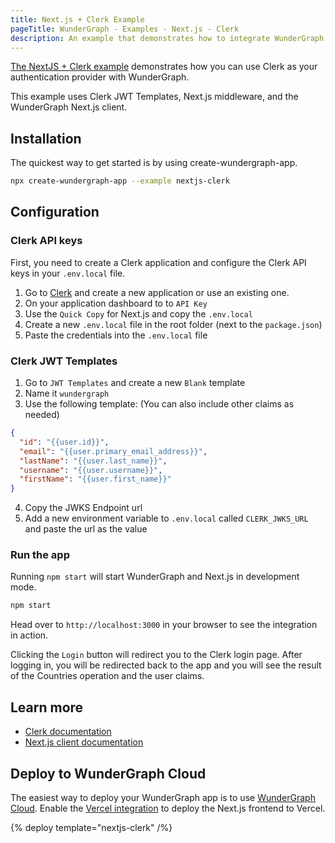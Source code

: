 ```yaml
---
title: Next.js + Clerk Example
pageTitle: WunderGraph - Examples - Next.js - Clerk
description: An example that demonstrates how to integrate WunderGraph with Next.js and Clerk
---
```


[The NextJS + Clerk example](https://github.com/wundergraph/wundergraph/tree/main/examples/nextjs-clerk) demonstrates how you can use Clerk as your authentication provider with WunderGraph.

This example uses Clerk JWT Templates, Next.js middleware, and the WunderGraph Next.js client.

## Installation

The quickest way to get started is by using create-wundergraph-app.

```bash
npx create-wundergraph-app --example nextjs-clerk
```

## Configuration

### Clerk API keys

First, you need to create a Clerk application and configure the Clerk API keys in your `.env.local` file.

1. Go to [Clerk](https://clerk.com/) and create a new application or use an existing one.
2. On your application dashboard to to `API Key`
3. Use the `Quick Copy` for Next.js and copy the `.env.local`
4. Create a new `.env.local` file in the root folder (next to the `package.json`)
5. Paste the credentials into the `.env.local` file

### Clerk JWT Templates

1. Go to `JWT Templates` and create a new `Blank` template
2. Name it `wundergraph`
3. Use the following template: (You can also include other claims as needed)

```json
{
  "id": "{{user.id}}",
  "email": "{{user.primary_email_address}}",
  "lastName": "{{user.last_name}}",
  "username": "{{user.username}}",
  "firstName": "{{user.first_name}}"
}
```

4. Copy the JWKS Endpoint url
5. Add a new environment variable to `.env.local` called `CLERK_JWKS_URL` and paste the url as the value

### Run the app

Running `npm start` will start WunderGraph and Next.js in development mode.

```bash
npm start
```

Head over to `http://localhost:3000` in your browser to see the integration in action.

Clicking the `Login` button will redirect you to the Clerk login page. After logging in, you will be redirected back to the app and you will see the result of the Countries operation and the user claims.

## Learn more

- [Clerk documentation](https://clerk.com/docs)
- [Next.js client documentation](/docs/clients-reference/nextjs)

## Deploy to WunderGraph Cloud

The easiest way to deploy your WunderGraph app is to use [WunderGraph Cloud](https://cloud.wundergraph.com). Enable the [Vercel integration](https://vercel.com/integrations/wundergraph) to deploy the Next.js frontend to Vercel.

{% deploy template="nextjs-clerk" /%}
